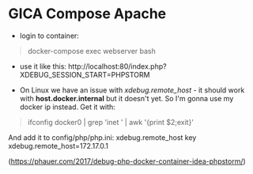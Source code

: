 # GICA Compose Apache

- login to container:  
>docker-compose exec webserver bash

- use it like this: 
http://localhost:80/index.php?XDEBUG_SESSION_START=PHPSTORM

- On Linux we have an issue with *xdebug.remote_host* - it should work with **host.docker.internal** but it doesn't yet.
So I'm gonna use my docker ip instead. Get it with:

> ifconfig docker0 | grep 'inet ' | awk '{print $2;exit}'

And add it to config/php/php.ini: xdebug.remote_host key
xdebug.remote_host=172.17.0.1

(https://phauer.com/2017/debug-php-docker-container-idea-phpstorm/)
